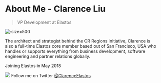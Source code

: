 

# About Me - Clarence Liu

> VP Development at Elastos

![](https://www.cyberrepublic.org/cr-regions/images/Clarence.jpg ':size=500')

The architect and strategist behind the CR Regions initiative, Clarence is also a full-time Elastos core member based out of San Francisco, USA who handles or supports everything
from business development, software engineering and partner relations globally.

Joining Elastos in May 2018 

![](https://cdnjs.cloudflare.com/ajax/libs/webicons/2.0.0/webicons/webicon-twitter-s.png) Follow me on Twitter [@ClarenceElastos](https://twitter.com/ClarenceElastos)




